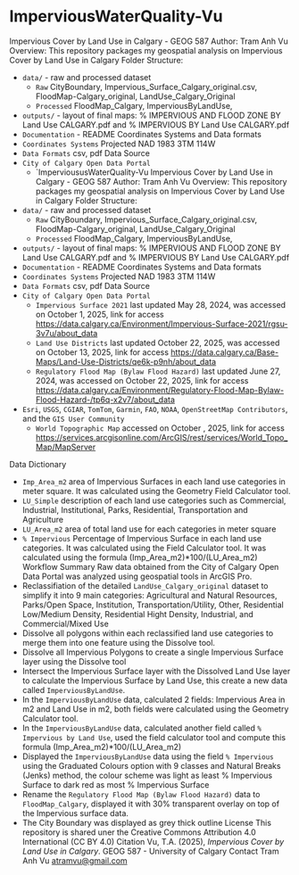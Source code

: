 # ImperviousWaterQuality-Vu
Impervious Cover by Land Use in Calgary - GEOG 587
Author: Tram Anh Vu
Overview: This repository packages my geospatial analysis on Impervious Cover by Land Use in Calgary
Folder Structure: 
- `data/` - raw and processed dataset
   - `Raw` CityBoundary, Impervious_Surface_Calgary_original.csv, FloodMap-Calgary_original, LandUse_Calgary_Original
   - `Processed` FloodMap_Calgary, ImperviousByLandUse, 
- `outputs/` - layout of final maps: % IMPERVIOUS AND FLOOD ZONE BY Land Use CALGARY.pdf and % IMPERVIOUS BY Land Use CALGARY.pdf
- `Documentation` -  README
Coordinates Systems and Data formats
- `Coordinates Systems` Projected NAD 1983 3TM 114W
- `Data Formats` csv, pdf
Data Source
- `City of Calgary Open Data Portal`
  - `ImpervioususWaterQuality-Vu
Impervious Cover by Land Use in Calgary - GEOG 587
Author: Tram Anh Vu
Overview: This repository packages my geospatial analysis on Impervious Cover by Land Use in Calgary
Folder Structure: 
- `data/` - raw and processed dataset
   - `Raw` CityBoundary, Impervious_Surface_Calgary_original.csv, FloodMap-Calgary_original, LandUse_Calgary_Original
   - `Processed` FloodMap_Calgary, ImperviousByLandUse, 
- `outputs/` - layout of final maps: % IMPERVIOUS AND FLOOD ZONE BY Land Use CALGARY.pdf and % IMPERVIOUS BY Land Use CALGARY.pdf
- `Documentation` -  README
Coordinates Systems and Data formats
- `Coordinates Systems` Projected NAD 1983 3TM 114W
- `Data Formats` csv, pdf
Data Source
- `City of Calgary Open Data Portal`
  - `Impervious Surface 2021` last updated May 28, 2024, was accessed on October 1, 2025, link for access https://data.calgary.ca/Environment/Impervious-Surface-2021/rgsu-3v7u/about_data
  - `Land Use Districts` last updated October 22, 2025, was accessed on October 13, 2025, link for access https://data.calgary.ca/Base-Maps/Land-Use-Districts/qe6k-p9nh/about_data
  - `Regulatory Flood Map (Bylaw Flood Hazard)` last updated June 27, 2024, was accessed on October 22, 2025, link for access https://data.calgary.ca/Environment/Regulatory-Flood-Map-Bylaw-Flood-Hazard-/tp6q-x2v7/about_data
- `Esri`, `USGS`, `CGIAR`, `TomTom`, `Garmin`, `FAO`, `NOAA`, `OpenStreetMap Contributors`, and the `GIS User Community`
  - `World Topographic Map` accessed on October , 2025, link for access https://services.arcgisonline.com/ArcGIS/rest/services/World_Topo_Map/MapServer

Data Dictionary
 - `Imp_Area_m2` area of Impervious Surfaces in each land use categories in meter square. It was calculated using the Geometry Field Calculator tool.
 - `LU_Simple` description of each land use categories such as Commercial, Industrial, Institutional, Parks, Residential, Transportation and Agriculture
 - `LU_Area_m2` area of total land use for each categories in meter square
 - `% Impervious` Percentage of Impervious Surface in each land use categories. It was calculated using the Field Calculator tool. It was calculated using the formula (Imp_Area_m2)*100/(LU_Area_m2)
Workflow Summary
Raw data obtained from the City of Calgary Open Data Portal was analyzed using geospatial tools in ArcGIS Pro.
 - Reclassifiation of the detailed `LandUse_Calgary_original` dataset to simplify it into 9 main categories: Agricultural and Natural Resources, Parks/Open Space, Institution, Transportation/Utility, Other, Residential Low/Medium Density, Residential Hight Density, Industrial, and Commercial/Mixed Use
 - Dissolve all polygons within each reclassified land use categories to merge them into one feature using the Dissolve tool.
 - Dissolve all Impervious Polygons to create a single Impervious Surface layer using the Dissolve tool
 - Intersect the Impervious Surface layer with the Dissolved Land Use layer to calculate the Impervious Surface by Land Use, this create a new data called `ImperviousByLandUse`.
 - In the `ImperviousByLandUse` data, calculated 2 fields: Impervious Area in m2 and Land Use in m2, both fields were calculated using the Geometry Calculator tool.
 - In the `ImperviousByLandUse` data, calculated another field called `% Impervious by Land Use`, used the field calculator tool and compute this formula (Imp_Area_m2)*100/(LU_Area_m2)
 - Displayed the `ImperviousByLandUse` data using the field `% Impervious` using the Graduated Colours option with 9 classes and Natural Breaks (Jenks) method, the colour scheme was light as least % Impervious Surface to dark red as most % Impervious Surface
  - Rename the `Regulatory Flood Map (Bylaw Flood Hazard)` data to `FloodMap_Calgary`, displayed it with 30% transparent overlay on top of the Impervious surface data.
  - The City Boundary was displayed as grey thick outline 
License
   This repository is shared uner the Creative Commons Attribution 4.0 International (CC BY 4.0)
Citation
   Vu, T.A. (2025), *Impervious Cover by Land Use in Calgary*. GEOG 587 - University of Calgary
Contact
   Tram Anh Vu atramvu@gmail.com 
